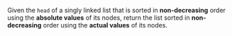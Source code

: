 Given the `head` of a singly linked list that is sorted in **non-decreasing** order using the **absolute values** of its nodes, return the list sorted in **non-decreasing** order using the **actual values** of its nodes.